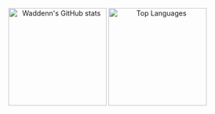<div align="center">
  <img src="https://github-readme-stats.vercel.app/api?username=Waddenn&show_icons=true&theme=radical" alt="Waddenn's GitHub stats" height="200">
  <img src="https://github-readme-stats.vercel.app/api/top-langs/?username=Waddenn&layout=compact&theme=radical" alt="Top Languages" height="200">
</div>
